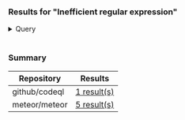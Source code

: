 ### Results for "Inefficient regular expression"

<details>
<summary>Query</summary>

```ql
/**
 * @name Inefficient regular expression
 * @description A regular expression that requires exponential time to match certain inputs
 *              can be a performance bottleneck, and may be vulnerable to denial-of-service
 *              attacks.
 * @kind problem
 * @problem.severity error
 * @security-severity 7.5
 * @precision high
 * @id js/redos
 * @tags security
 *       external/cwe/cwe-1333
 *       external/cwe/cwe-730
 *       external/cwe/cwe-400
 */

import javascript
import semmle.javascript.security.performance.ReDoSUtil
import semmle.javascript.security.performance.ExponentialBackTracking

from RegExpTerm t, string pump, State s, string prefixMsg
where hasReDoSResult(t, pump, s, prefixMsg)
select t,
  "This part of the regular expression may cause exponential backtracking on strings " + prefixMsg +
    "containing many repetitions of '" + pump + "'."

```

</details>

<br />

### Summary

| Repository | Results |
| --- | --- |
| github/codeql | [1 result(s)](#file-github-codeql-md) |
| meteor/meteor | [5 result(s)](#file-meteor-meteor-md) |